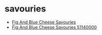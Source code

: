 # savouries

 * [Fig And Blue Cheese Savouries](../../index/f/fig-and-blue-cheese-savouries-51140000.json)
 * [Fig And Blue Cheese Savouries 51140000](../../index/f/fig-and-blue-cheese-savouries-51140000.json)
